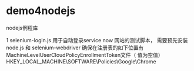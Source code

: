 # demo4nodejs
nodejs例程库

1 selenium-login.js
用于自动登录service now 网站的测试脚本， 需要预先安装 node.js 和 selenium-webdriver
确保在注册表的如下位置有MachineLevelUserCloudPolicyEnrollmentToken文件（ 值为空值）
HKEY_LOCAL_MACHINE\SOFTWARE\Policies\Google\Chrome
